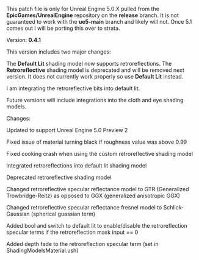 This patch file is only for Unreal Engine 5.0.X pulled from the **EpicGames/UnrealEngine** repository on the **release** branch. It is not guaranteed to work with the **ue5-main** branch and likely will not. Once 5.1 comes out I will be porting this over to strata.  

Version: **0.4.1**

This version includes two major changes:

The **Default Lit** shading model now supports retroreflections.
The **Retroreflective** shading model is deprecated and will be removed next version. It does not currently work properly so use **Default Lit** instead.

I am integrating the retroreflective bits into default lit.

Future versions will include integrations into the cloth and eye shading models.


Changes:

Updated to support Unreal Engine 5.0 Preview 2

Fixed issue of material turning black if roughness value was above 0.99

Fixed cooking crash when using the custom retroreflective shading model

Integrated retroreflections into default lit shading model

Deprecated retroreflective shading model

Changed retroreflective specular reflectance model to GTR (Generalized Trowbridge-Reitz) as opposed to GGX (generalized anisotropic GGX)

Changed retroreflective specular reflectance fresnel model to Schlick-Gaussian (spherical guassian term)

Added bool and switch to default lit to enable/disable the retroreflection specular terms if the retroreflection mask input == 0

Added depth fade to the retroreflection specular term (set in ShadingModelsMaterial.ush)


